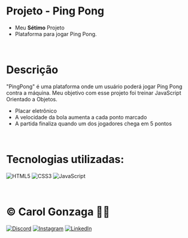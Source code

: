 # Projeto - Ping Pong
- Meu **Sétimo** Projeto 
- Plataforma para jogar Ping Pong.

<br/>

# Descrição
"PingPong" é uma plataforma onde um usuário poderá jogar Ping Pong contra a máquina. Meu objetivo com esse projeto foi treinar JavaScript Orientado a Objetos.
- Placar eletrônico
- A velocidade da bola aumenta a cada ponto marcado
- A partida finaliza quando um dos jogadores chega em 5 pontos

<br/>

# Tecnologias utilizadas:
![HTML5](https://img.shields.io/badge/html5-%23E34F26.svg?style=flat&logo=html5&logoColor=white) 
![CSS3](https://img.shields.io/badge/css3-%231572B6.svg?style=flat&logo=css3&logoColor=white)
![JavaScript](https://img.shields.io/badge/javascript-%23323330.svg?style=flat&logo=javascript&logoColor=%23F7DF1E)

<br/>
  
# © Carol Gonzaga 🏳️‍🌈
[![Discord](https://img.shields.io/badge/Discord-%237289DA.svg?logo=discord&logoColor=white)](https://discord.gg/yZq4x7DQ)
[![Instagram](https://img.shields.io/badge/Instagram-%23E4405F.svg?logo=Instagram&logoColor=white)](https://instagram.com/anacquesta) 
[![LinkedIn](https://img.shields.io/badge/LinkedIn-%230077B5.svg?logo=linkedin&logoColor=white)](https://linkedin.com/in/anacarolgonzaga) 
